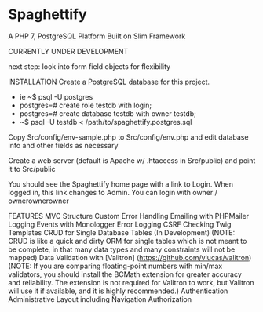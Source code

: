 # Spaghettify

A PHP 7, PostgreSQL Platform Built on Slim Framework

CURRENTLY UNDER DEVELOPMENT

next step: look into form field objects for flexibility

INSTALLATION
Create a PostgreSQL database for this project.
 - ie ~$ psql -U postgres
 - postgres=# create role testdb with login;
 - postgres=# create database testdb with owner testdb;
 - ~$ psql -U testdb < /path/to/spaghettify.postgres.sql

Copy Src/config/env-sample.php to Src/config/env.php and edit database info and other fields as necessary

Create a web server (default is Apache w/ .htaccess in Src/public) and point it to Src/public

You should see the Spaghettify home page with a link to Login. When logged in, this link changes to Admin. You can login with owner / ownerownerowner
 

FEATURES
MVC Structure
Custom Error Handling
Emailing with PHPMailer
Logging Events with Monologger
Error Logging
CSRF Checking
Twig Templates
CRUD for Single Database Tables (In Development) (NOTE: CRUD is like a quick and dirty ORM for single tables which is not meant to be complete, in that many data types and many constraints will not be mapped)
Data Validation with [Valitron] (https://github.com/vlucas/valitron) (NOTE: If you are comparing floating-point numbers with min/max validators, you should install the BCMath extension for greater accuracy and reliability. The extension is not required for Valitron to work, but Valitron will use it if available, and it is highly recommended.)
Authentication
Administrative Layout including Navigation
Authorization
